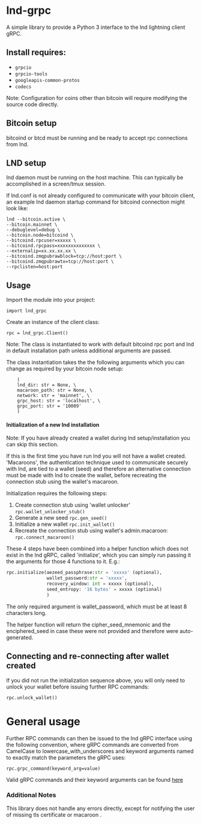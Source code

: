 # lnd-grpc

A simple library to provide a Python 3 interface to the lnd lightning client gRPC.

## Install requires:
* `grpcio`
* `grpcio-tools`
* `googleapis-common-protos`
* `codecs` 

Note: Configuration for coins other than bitcoin will require modifying the source code directly.

## Bitcoin setup

bitcoind or btcd must be running and be ready to accept rpc connections from lnd.

## LND setup
lnd daemon must be running on the host machine. This can typically be accomplished in a screen/tmux session.

If lnd.conf is not already configured to communicate with your bitcoin client, an example lnd daemon startup command for bitcoind connection might look like:

```
lnd --bitcoin.active \
--bitcoin.mainnet \
--debuglevel=debug \
--bitcoin.node=bitcoind \
--bitcoind.rpcuser=xxxxx \
--bitcoind.rpcpass=xxxxxxxxxxxxxx \
--externalip=xx.xx.xx.xx \
--bitcoind.zmqpubrawblock=tcp://host:port \
--bitcoind.zmqpubrawtx=tcp://host:port \
--rpclisten=host:port
```

## Usage
Import the module into your project:

`import lnd_grpc`

Create an instance of the client class: 

`rpc = lnd_grpc.Client()`

Note: The class is instantiated to work with default bitcoind rpc port and lnd in default installation path unless additional arguments are passed.

The class instantiation takes the the following arguments which you can change as required by your bitcoin node setup:

```
    (
    lnd_dir: str = None, \
    macaroon_path: str = None, \
    network: str = 'mainnet', \
    grpc_host: str = 'localhost', \
    grpc_port: str = '10009'
    )
```



#### Initialization of a new lnd installation

Note: If you have already created a wallet during lnd setup/installation you can skip this section.

If this is the first time you have run lnd you will not have a wallet created. 'Macaroons', the authentication technique used to communicate securely with lnd, are tied to a wallet (seed) and therefore an alternative connection must be made with lnd to create the wallet, before recreating the connection stub using the wallet's macaroon.

Initialization requires the following steps:
1. Create connection stub using 'wallet unlocker' `rpc.wallet_unlocker_stub()`
2. Generate a new seed `rpc.gen_seed()`
3. Initialize a new wallet `rpc.init_wallet()`
4. Recreate the connection stub using wallet's admin.macaroon: `rpc.connect_macaroon()`

These 4 steps have been combined into a helper function which does not exist in the lnd gRPC, called 'initialize', which you can simply run passing it the arguments for those 4 functions to it. E.g.:

```python
rpc.initialize(aezeed_passphrase:str = 'xxxxx' (optional),
               wallet_password:str = 'xxxxx',
               recovery_window: int = xxxxx (optional),
               seed_entropy: '16 bytes' = xxxxx (optional)
               )
```
The only required argument is wallet_password, which must be at least 8 characters long.

The helper function will return the cipher_seed_mnemonic and the enciphered_seed in case these were not provided and therefore were auto-generated.

## Connecting and re-connecting after wallet created
If you did not run the initialization sequence above, you will only need to unlock your wallet before issuing further RPC commands:

`rpc.unlock_wallet()`

# General usage

Further RPC commands can then be issued to the lnd gRPC interface using the following convention, where gRPC commands are converted from CamelCase to lowercase_with_underscores and keyword arguments named to exactly match the parameters the gRPC uses:

`rpc.grpc_command(keyword_arg=value)`

Valid gRPC commands and their keyword arguments can be found [here](https://api.lightning.community/?python#lnd-grpc-api-reference)
 
### Additional Notes
This library does not handle any errors directly, except for notifying the user of missing tls certificate or macaroon  .